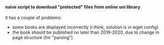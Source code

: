 #### naive script to download "protected" files from online uni library

it has a couple of problems:
* some books are displayed incorrectly (i think, solution is in wget config)
* the book should be published no later than 2019-2020, due to change in page structure (for "parsing")
